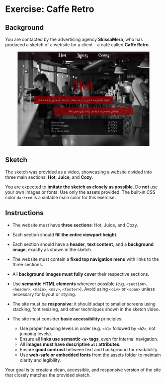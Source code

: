 # Exercise: Caffe Retro

## Background

You are contacted by the advertising agency **SkissaMera**, who has produced a sketch of a website for a client – a café called **Caffe Retro**.

<figure><img src="images/screenshot.jpg" alt="Sketch screenshot of the Caffe Retro website layout"></figure>

## Sketch

The sketch was provided as a video, showcasing a website divided into three main sections: **Hot**, **Juice**, and **Cozy**.

You are expected to **imitate the sketch as closely as possible**.
Do **not** use your own images or fonts. Use only the assets provided. The built-in CSS color `darkred` is a suitable main color for this exercise.

## Instructions

-   The website must have **three sections**: Hot, Juice, and Cozy.
-   Each section should **fill the entire viewport height**.
-   Each section should have a **header**, **text content**, and a **background image**, exactly as shown in the sketch.
-   The website must contain a **fixed top navigation menu** with links to the three sections.
-   All **background images must fully cover** their respective sections.
-   Use **semantic HTML elements** wherever possible (e.g. `<section>`, `<header>`, `<main>`, `<nav>`, `<footer>`). Avoid using `<div>` or `<span>` unless necessary for layout or styling.
-   The site must be **responsive**: it should adapt to smaller screens using stacking, font resizing, and other techniques shown in the sketch video.
-   The site must consider **basic accessibility** principles:

    -   Use proper heading levels in order (e.g. `<h1>` followed by `<h2>`, not jumping levels).
    -   Ensure all **links use semantic `<a>` tags**, even for internal navigation.
    -   All **images must have descriptive `alt` attributes**.
    -   Ensure **good contrast** between text and background for readability.
    -   Use **web-safe or embedded fonts** from the assets folder to maintain clarity and legibility.

Your goal is to create a clean, accessible, and responsive version of the site that closely matches the provided sketch.
